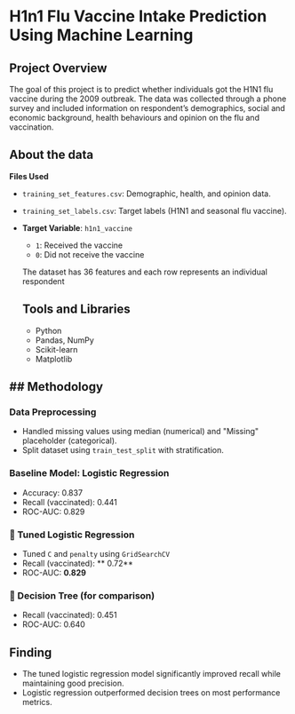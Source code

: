 # H1n1 Flu Vaccine Intake Prediction Using Machine Learning

## Project Overview
The goal of this project is to predict whether individuals got the H1N1 flu vaccine during the 2009 outbreak. The data was collected through a phone survey and included information on respondent’s demographics, social and economic background, health behaviours and opinion on the flu and vaccination. 

## About the data
**Files Used**
  - `training_set_features.csv`: Demographic, health, and opinion data.
  - `training_set_labels.csv`: Target labels (H1N1 and seasonal flu vaccine).

- **Target Variable**: `h1n1_vaccine`
  - `1`: Received the vaccine
  - `0`: Did not receive the vaccine

  The dataset has 36 features and each row represents an individual respondent

  ## Tools and Libraries
  - Python
  - Pandas, NumPy
  - Scikit-learn
  - Matplotlib

## ## Methodology

### Data Preprocessing
- Handled missing values using median (numerical) and "Missing" placeholder (categorical).
- Split dataset using `train_test_split` with stratification.

### Baseline Model: Logistic Regression
- Accuracy: 0.837  
- Recall (vaccinated): 0.441  
- ROC-AUC: 0.829

### 🔹 Tuned Logistic Regression
- Tuned `C` and `penalty` using `GridSearchCV`
- Recall (vaccinated): ** 0.72**
- ROC-AUC: **0.829**

### 🔹 Decision Tree (for comparison)
- Recall (vaccinated): 0.451  
- ROC-AUC: 0.640

## Finding
- The tuned logistic regression model significantly improved recall while maintaining good precision.
- Logistic regression outperformed decision trees on most performance metrics.

  

